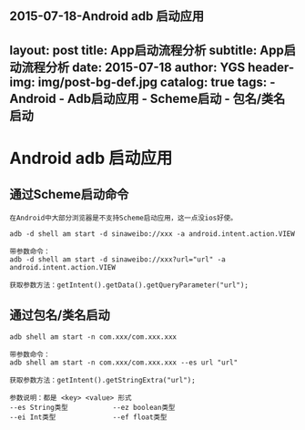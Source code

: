 2015-07-18-Android adb 启动应用
---
layout:     post
title:      App启动流程分析
subtitle:   App启动流程分析
date:       2015-07-18
author:     YGS
header-img: img/post-bg-def.jpg
catalog: true
tags:
    - Android
    - Adb启动应用
    - Scheme启动
    - 包名/类名启动
---

# Android adb 启动应用
## 通过Scheme启动命令

	在Android中大部分浏览器是不支持Scheme启动应用，这一点没ios好使。
	
	adb -d shell am start -d sinaweibo://xxx -a android.intent.action.VIEW

	带参数命令：
	adb -d shell am start -d sinaweibo://xxx?url="url" -a android.intent.action.VIEW
	
	获取参数方法：getIntent().getData().getQueryParameter("url");

	
## 通过包名/类名启动

	adb shell am start -n com.xxx/com.xxx.xxx
	
	带参数命令：
	adb shell am start -n com.xxx/com.xxx.xxx --es url "url"
	
	获取参数方法：getIntent().getStringExtra("url");

	参数说明：都是 <key> <value> 形式
	--es String类型			--ez boolean类型
	--ei Int类型				--ef float类型
	
	


